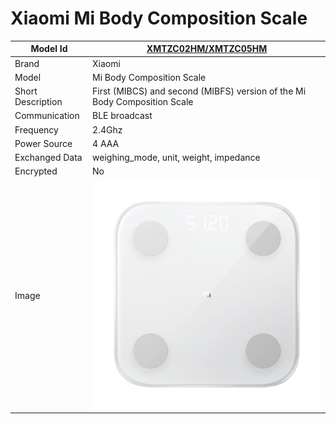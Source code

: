 # Xiaomi Mi Body Composition Scale

|Model Id|[XMTZC02HM/XMTZC05HM](https://github.com/theengs/decoder/blob/development/src/devices/XMTZC05HM_json.h)|
|-|-|
|Brand|Xiaomi|
|Model|Mi Body Composition Scale|
|Short Description|First (MIBCS) and second (MIBFS) version of the Mi Body Composition Scale|
|Communication|BLE broadcast|
|Frequency|2.4Ghz|
|Power Source|4 AAA|
|Exchanged Data|weighing_mode, unit, weight, impedance|
|Encrypted|No|
|Image|![XMTZC05HM](./../img/XMTZC05HM.png)|

